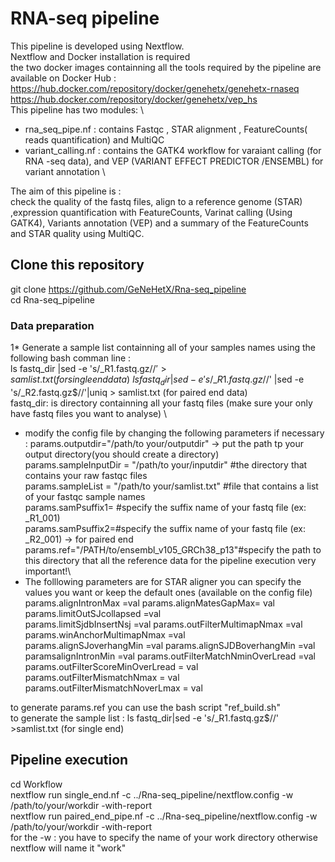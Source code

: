 # RNA-seq pipeline 
This pipeline is developed using Nextflow. \
Nextflow and Docker installation is required \
the two docker images containning all the tools required by the pipeline are available on Docker Hub : \
https://hub.docker.com/repository/docker/genehetx/genehetx-rnaseq \
https://hub.docker.com/repository/docker/genehetx/vep_hs \
This pipeline has two modules: \ 
* rna_seq_pipe.nf : contains  Fastqc , STAR alignment , FeatureCounts( reads quantification) and MultiQC
* variant_calling.nf : contains the GATK4 workflow for varaiant calling (for RNA -seq data), and VEP (VARIANT EFFECT PREDICTOR /ENSEMBL) for variant annotation \

The aim of this pipeline is : \
check the quality of the fastq files, align to a reference genome (STAR) ,expression quantification with FeatureCounts, Varinat calling (Using GATK4), Variants annotation (VEP) and a summary of the FeatureCounts and STAR quality using MultiQC.


## Clone this repository 

git clone https://github.com/GeNeHetX/Rna-seq_pipeline \
cd Rna-seq_pipeline 

### Data preparation 
1* Generate a sample list containning all of your samples names using the following bash comman line : \
 ls fastq_dir |sed -e 's/\_R1.fastq.gz$//' > samlist.txt (for single end data) \
 ls fastq_dir |sed -e 's/\_R1.fastq.gz$//' |sed -e 's/\_R2.fastq.gz$//'|uniq > samlist.txt (for paired end data) \
 fastq_dir: is directory containning all your fastq files (make sure your only have fastq files you want to analyse) \

* modify the config file by changing the following parameters if necessary :
params.outputdir="/path/to your/outputdir" -> put the path tp your output directory(you should create a directory) \
params.sampleInputDir = "/path/to your/inputdir" #the directory that contains your raw fastqc files \
params.sampleList = "/path/to your/samlist.txt" #file that contains a list of your fastqc sample names \
params.samPsuffix1= #specify the suffix name of your fastq file (ex: _R1_001) \
params.samPsuffix2=#specify the suffix name of your fastq file (ex: _R2_001) -> for paired end \
params.ref="/PATH/to/ensembl_v105_GRCh38_p13"#specify the path to this directory that all the reference data for the pipeline execution very important!\
* The folllowing parameters are for STAR aligner you can specify the values you want or keep the default ones (available on the config file) 
params.alignIntronMax =val 
params.alignMatesGapMax= val  
params.limitOutSJcollapsed =val  
params.limitSjdbInsertNsj =val
params.outFilterMultimapNmax =val 
params.winAnchorMultimapNmax =val  
params.alignSJoverhangMin =val 
params.alignSJDBoverhangMin =val  
paramsalignIntronMin =val 
params.outFilterMatchNminOverLread =val 
params.outFilterScoreMinOverLread = val 
params.outFilterMismatchNmax = val  
params.outFilterMismatchNoverLmax = val  

to generate params.ref you can use the bash script "ref_build.sh" \
to generate the sample list : ls fastq_dir|sed -e 's/\_R1.fastq.gz$//' >samlist.txt (for single end)


## Pipeline execution 
cd Workflow \
nextflow run single_end.nf -c ../Rna-seq_pipeline/nextflow.config  -w /path/to/your/workdir  -with-report \
nextflow run paired_end_pipe.nf -c ../Rna-seq_pipeline/nextflow.config  -w /path/to/your/workdir  -with-report \
for the -w : you have to specify the name of your work directory otherwise nextflow will name it "work" 


